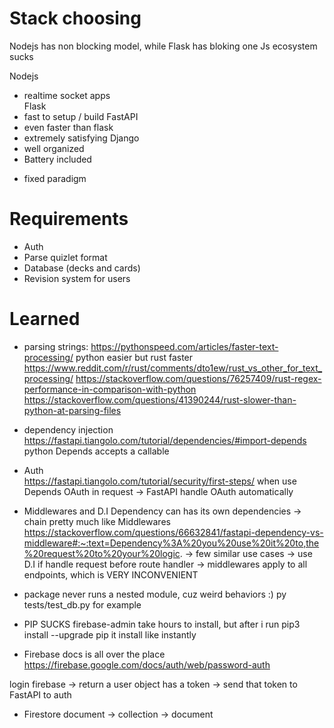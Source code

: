 # Stack choosing
Nodejs has non blocking model, while Flask has bloking one 
Js ecosystem sucks   

Nodejs 
  + realtime socket apps   
Flask  
  + fast to setup / build 
FastAPI 
  + even faster than flask 
  + extremely satisfying
Django 
  + well organized  
  + Battery included 
  - fixed paradigm  

# Requirements 
- Auth  
- Parse quizlet format 
- Database (decks and cards) 
- Revision system for users  

# Learned 
- parsing strings: 
https://pythonspeed.com/articles/faster-text-processing/ 
python easier but rust faster 
https://www.reddit.com/r/rust/comments/dto1ew/rust_vs_other_for_text_processing/
https://stackoverflow.com/questions/76257409/rust-regex-performance-in-comparison-with-python
https://stackoverflow.com/questions/41390244/rust-slower-than-python-at-parsing-files 

- dependency injection  
https://fastapi.tiangolo.com/tutorial/dependencies/#import-depends  
python Depends accepts a callable
 
- Auth   
https://fastapi.tiangolo.com/tutorial/security/first-steps/ 
when use Depends OAuth in request -> FastAPI handle OAuth automatically 

- Middlewares and D.I
Dependency can has its own dependencies -> chain pretty much like Middlewares
https://stackoverflow.com/questions/66632841/fastapi-dependency-vs-middleware#:~:text=Dependency%3A%20you%20use%20it%20to,the%20request%20to%20your%20logic. 
-> few similar use cases
-> use D.I if handle request before route handler 
-> middlewares apply to all endpoints, which is VERY INCONVENIENT

- package
never runs a nested module, cuz weird behaviors :) py tests/test_db.py for example

- PIP SUCKS 
firebase-admin take hours to install, 
but after i run pip3 install --upgrade pip
it install like instantly

- Firebase docs is all over the place
https://firebase.google.com/docs/auth/web/password-auth
<!-- -> this for example, it returns a user, but idk what that user Object contains :) -->
<!-- -> dont know whether that has a token for me to verify in my FastAPI --> 
login firebase -> return a user object has a token -> send that token to FastAPI to auth 

- Firestore
document -> collection -> document
